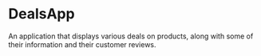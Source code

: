 # DealsApp
An application that displays various deals on products, along with some of their information and their customer reviews.
